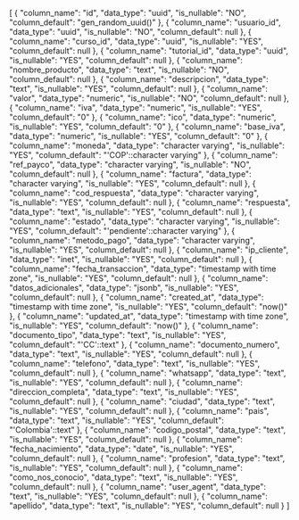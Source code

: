 [
  {
    "column_name": "id",
    "data_type": "uuid",
    "is_nullable": "NO",
    "column_default": "gen_random_uuid()"
  },
  {
    "column_name": "usuario_id",
    "data_type": "uuid",
    "is_nullable": "NO",
    "column_default": null
  },
  {
    "column_name": "curso_id",
    "data_type": "uuid",
    "is_nullable": "YES",
    "column_default": null
  },
  {
    "column_name": "tutorial_id",
    "data_type": "uuid",
    "is_nullable": "YES",
    "column_default": null
  },
  {
    "column_name": "nombre_producto",
    "data_type": "text",
    "is_nullable": "NO",
    "column_default": null
  },
  {
    "column_name": "descripcion",
    "data_type": "text",
    "is_nullable": "YES",
    "column_default": null
  },
  {
    "column_name": "valor",
    "data_type": "numeric",
    "is_nullable": "NO",
    "column_default": null
  },
  {
    "column_name": "iva",
    "data_type": "numeric",
    "is_nullable": "YES",
    "column_default": "0"
  },
  {
    "column_name": "ico",
    "data_type": "numeric",
    "is_nullable": "YES",
    "column_default": "0"
  },
  {
    "column_name": "base_iva",
    "data_type": "numeric",
    "is_nullable": "YES",
    "column_default": "0"
  },
  {
    "column_name": "moneda",
    "data_type": "character varying",
    "is_nullable": "YES",
    "column_default": "'COP'::character varying"
  },
  {
    "column_name": "ref_payco",
    "data_type": "character varying",
    "is_nullable": "NO",
    "column_default": null
  },
  {
    "column_name": "factura",
    "data_type": "character varying",
    "is_nullable": "YES",
    "column_default": null
  },
  {
    "column_name": "cod_respuesta",
    "data_type": "character varying",
    "is_nullable": "YES",
    "column_default": null
  },
  {
    "column_name": "respuesta",
    "data_type": "text",
    "is_nullable": "YES",
    "column_default": null
  },
  {
    "column_name": "estado",
    "data_type": "character varying",
    "is_nullable": "YES",
    "column_default": "'pendiente'::character varying"
  },
  {
    "column_name": "metodo_pago",
    "data_type": "character varying",
    "is_nullable": "YES",
    "column_default": null
  },
  {
    "column_name": "ip_cliente",
    "data_type": "inet",
    "is_nullable": "YES",
    "column_default": null
  },
  {
    "column_name": "fecha_transaccion",
    "data_type": "timestamp with time zone",
    "is_nullable": "YES",
    "column_default": null
  },
  {
    "column_name": "datos_adicionales",
    "data_type": "jsonb",
    "is_nullable": "YES",
    "column_default": null
  },
  {
    "column_name": "created_at",
    "data_type": "timestamp with time zone",
    "is_nullable": "YES",
    "column_default": "now()"
  },
  {
    "column_name": "updated_at",
    "data_type": "timestamp with time zone",
    "is_nullable": "YES",
    "column_default": "now()"
  },
  {
    "column_name": "documento_tipo",
    "data_type": "text",
    "is_nullable": "YES",
    "column_default": "'CC'::text"
  },
  {
    "column_name": "documento_numero",
    "data_type": "text",
    "is_nullable": "YES",
    "column_default": null
  },
  {
    "column_name": "telefono",
    "data_type": "text",
    "is_nullable": "YES",
    "column_default": null
  },
  {
    "column_name": "whatsapp",
    "data_type": "text",
    "is_nullable": "YES",
    "column_default": null
  },
  {
    "column_name": "direccion_completa",
    "data_type": "text",
    "is_nullable": "YES",
    "column_default": null
  },
  {
    "column_name": "ciudad",
    "data_type": "text",
    "is_nullable": "YES",
    "column_default": null
  },
  {
    "column_name": "pais",
    "data_type": "text",
    "is_nullable": "YES",
    "column_default": "'Colombia'::text"
  },
  {
    "column_name": "codigo_postal",
    "data_type": "text",
    "is_nullable": "YES",
    "column_default": null
  },
  {
    "column_name": "fecha_nacimiento",
    "data_type": "date",
    "is_nullable": "YES",
    "column_default": null
  },
  {
    "column_name": "profesion",
    "data_type": "text",
    "is_nullable": "YES",
    "column_default": null
  },
  {
    "column_name": "como_nos_conocio",
    "data_type": "text",
    "is_nullable": "YES",
    "column_default": null
  },
  {
    "column_name": "user_agent",
    "data_type": "text",
    "is_nullable": "YES",
    "column_default": null
  },
  {
    "column_name": "apellido",
    "data_type": "text",
    "is_nullable": "YES",
    "column_default": null
  }
]